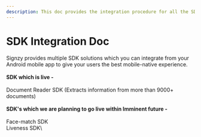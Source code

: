 ```yaml
---
description: This doc provides the integration procedure for all the SDK
---
```


# SDK Integration Doc

Signzy provides multiple SDK solutions which you can integrate from your Android mobile app to give your users the best mobile-native experience.\
\
**SDK which is live -** \
\
Document Reader SDK (Extracts information from more than 9000+ documents)\
\
**SDK's which we are planning to go live within Imminent future -** \
\
Face-match SDK\
Liveness SDK\


